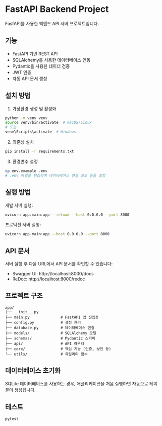# FastAPI Backend Project

FastAPI를 사용한 백엔드 API 서버 프로젝트입니다.

## 기능

- FastAPI 기반 REST API
- SQLAlchemy를 사용한 데이터베이스 연동
- Pydantic을 사용한 데이터 검증
- JWT 인증
- 자동 API 문서 생성

## 설치 방법

1. 가상환경 생성 및 활성화
```bash
python -m venv venv
source venv/bin/activate  # macOS/Linux
# 또는
venv\Scripts\activate  # Windows
```

2. 의존성 설치
```bash
pip install -r requirements.txt
```

3. 환경변수 설정
```bash
cp env.example .env
# .env 파일을 편집하여 데이터베이스 연결 정보 등을 설정
```

## 실행 방법

개발 서버 실행:
```bash
uvicorn app.main:app --reload --host 0.0.0.0 --port 8000
```

프로덕션 서버 실행:
```bash
uvicorn app.main:app --host 0.0.0.0 --port 8000
```

## API 문서

서버 실행 후 다음 URL에서 API 문서를 확인할 수 있습니다:
- Swagger UI: http://localhost:8000/docs
- ReDoc: http://localhost:8000/redoc

## 프로젝트 구조

```
app/
├── __init__.py
├── main.py              # FastAPI 앱 진입점
├── config.py            # 설정 관리
├── database.py          # 데이터베이스 연결
├── models/              # SQLAlchemy 모델
├── schemas/             # Pydantic 스키마
├── api/                 # API 라우터
├── core/                # 핵심 기능 (인증, 보안 등)
└── utils/               # 유틸리티 함수
```

## 데이터베이스 초기화

SQLite 데이터베이스를 사용하는 경우, 애플리케이션을 처음 실행하면 자동으로 테이블이 생성됩니다.

## 테스트

```bash
pytest
```
